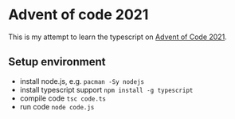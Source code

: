 # Advent of code 2021
This is my attempt to learn the typescript on [Advent of Code 2021](https://adventofcode.com/).

## Setup environment
- install node.js, e.g. `pacman -Sy nodejs`
- install typescript support `npm install -g typescript`
- compile code `tsc code.ts`
- run code `node code.js`
